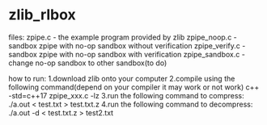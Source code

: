 # zlib_rlbox

files:
zpipe.c - the example program provided by zlib
zpipe_noop.c - sandbox zpipe with no-op sandbox without verification
zpipe_verify.c - sandbox zpipe with no-op sandbox with verification
zpipe_sandbox.c - change no-op sandbox to other sandbox(to do)



how to run:
1.download zlib onto your computer
2.compile using the following command(depend on your compiler it may work or not work)
c++ -std=c++17 zpipe_xxx.c -lz
3.run the following command to compress:
./a.out < test.txt > test.txt.z
4.run the following command to decompress:
./a.out -d < test.txt.z > test2.txt
